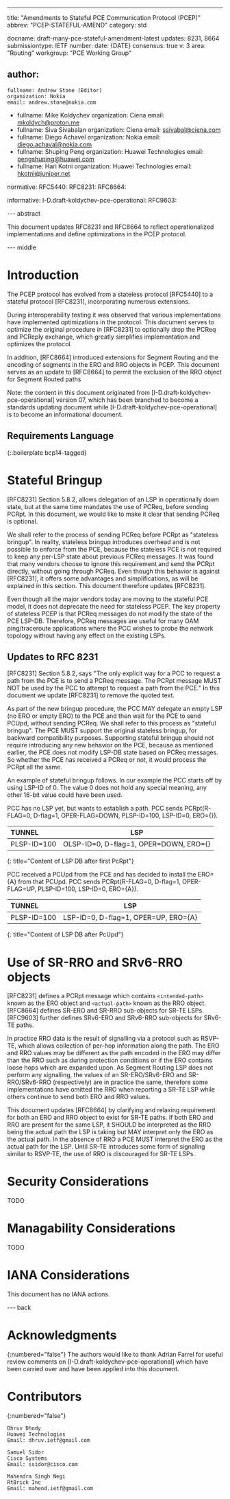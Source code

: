 ---
title: "Amendments to Stateful PCE Communication Protocol (PCEP)"
abbrev: "PCEP-STATEFUL-AMEND"
category: std

docname: draft-many-pce-stateful-amendment-latest
updates: 8231, 8664
submissiontype: IETF
number:
date: {DATE}
consensus: true
v: 3
area: "Routing"
workgroup: "PCE Working Group"

author:
-
    fullname: Andrew Stone (Editor)
    organization: Nokia
    email: andrew.stone@nokia.com
-
    fullname: Mike Koldychev
    organization: Ciena
    email: mkoldych@proton.me
-
    fullname: Siva Sivabalan
    organization: Ciena
    email: ssivabal@ciena.com
-
    fullname: Diego Achavel
    organization: Nokia
    email: diego.achaval@nokia.com
-
    fullname: Shuping Peng
    organization: Huawei Technologies
    email: pengshuping@huawei.com
-
    fullname: Hari Kotni
    organization: Huawei Technologies
    email: hkotni@juniper.net

normative:
    RFC5440:
    RFC8231:
    RFC8664:

informative:
    I-D.draft-koldychev-pce-operational:
    RFC9603:

--- abstract

This document updates RFC8231 and RFC8664 to reflect operationalized implementations and define optimizations in the PCEP protocol.

--- middle

# Introduction

The PCEP protocol has evolved from a stateless protocol [RFC5440] to a stateful protocol [RFC8231], incorporating numerous extensions.

During interoperability testing it was observed that various implementations have implemented optimizations in the protocol.
This document serves to optimize the original procedure in [RFC8231] to optionally drop the PCReq and PCReply exchange, which
greatly simplifies implementation and optimizes the protocol.

In addition, [RFC8664] introduced extensions for Segment Routing and the encoding of segments in the ERO and RRO objects in PCEP.
This document serves as an update to [RFC8664] to permit the exclusion of the RRO object for Segment Routed paths

Note: the content in this document originated from [I-D.draft-koldychev-pce-operational] version 07, which has been branched
to become a standards updating document while [I-D.draft-koldychev-pce-operational] is to become an informational document.

## Requirements Language

{::boilerplate bcp14-tagged}

# Stateful Bringup

[RFC8231] Section 5.8.2, allows delegation of an LSP in operationally
down state, but at the same time mandates the use of PCReq, before
sending PCRpt.  In this document, we would like to make it clear that
sending PCReq is optional.

We shall refer to the process of sending PCReq before PCRpt as
"stateless bringup".  In reality, stateless bringup introduces
overhead and is not possible to enforce from the PCE, because the
stateless PCE is not required to keep any per-LSP state about
previous PCReq messages.  It was found that many vendors choose to
ignore this requirement and send the PCRpt directly, without going
through PCReq.  Even though this behavior is against [RFC8231], it
offers some advantages and simplifications, as will be explained in
this section.  This document therefore updates [RFC8231].

Even though all the major vendors today are moving to the stateful
PCE model, it does not deprecate the need for stateless PCEP.  The
key property of stateless PCEP is that PCReq messages do not modify
the state of the PCE LSP-DB.  Therefore, PCReq messages are useful
for many OAM ping/traceroute applications where the PCC wishes to
probe the network topology without having any effect on the existing
LSPs.

## Updates to RFC 8231

[RFC8231] Section 5.8.2, says "The only explicit way for a PCC to
request a path from the PCE is to send a PCReq message.  The PCRpt
message MUST NOT be used by the PCC to attempt to request a path from
the PCE."  In this document we update [RFC8231] to remove the quoted
text.

As part of the new bringup procedure, the PCC MAY delegate an empty
LSP (no ERO or empty ERO) to the PCE and then wait for the PCE to
send PCUpd, without sending PCReq.  We shall refer to this process as
"stateful bringup".  The PCE MUST support the original stateless
bringup, for backward compatibility purposes.  Supporting stateful
bringup should not require introducing any new behavior on the PCE,
because as mentioned earlier, the PCE does not modify LSP-DB state
based on PCReq messages.  So whether the PCE has received a PCReq or
not, it would process the PCRpt all the same.

An example of stateful bringup follows.  In our example the PCC
starts off by using LSP-ID of 0.  The value 0 does not hold any
special meaning, any other 16-bit value could have been used.

PCC has no LSP yet, but wants to establish a path.  PCC sends
PCRpt(R-FLAG=0, D-flag=1, OPER-FLAG=DOWN, PLSP-ID=100, LSP-ID=0,
ERO={}).

| TUNNEL      | LSP                                    |
| :---        | :----:                                 |
| PLSP-ID=100 | OLSP-ID=0, D-flag=1, OPER=DOWN, ERO={} |
{: title="Content of LSP DB after first PcRpt"}

PCC received a PCUpd from the PCE and has decided to install the
ERO={A} from that PCUpd.  PCC sends PCRpt(R-FLAG=0, D-flag=1, OPER-
FLAG=UP, PLSP-ID=100, LSP-ID=0, ERO={A}).

| TUNNEL      | LSP                                    |
| :---        | :----:                                 |
| PLSP-ID=100 | LSP-ID=0, D-flag=1, OPER=UP, ERO={A}   |
{: title="Content of LSP DB after PcUpd"}


# Use of SR-RRO and SRv6-RRO objects

[RFC8231] defines a PCRpt message which contains `<intended-path>`
known as the ERO object and `<actual-path>` known as the RRO object.
[RFC8664] defines SR-ERO and SR-RRO sub-objects for SR-TE LSPs.
[RFC9603] further defines SRv6-ERO and
SRv6-RRO sub-objects for SRv6-TE paths.

In practice RRO data is the result of signalling via a protocol such
as RSVP-TE, which allows collection of per-hop information along the
path.  The ERO and RRO values may be different as the path encoded in
the ERO may differ than the RRO such as during protection conditions
or if the ERO contains loose hops which are expanded upon.  As
Segment Routing LSP does not perform any signalling, the values of an
SR-ERO/SRv6-ERO and SR-RRO/SRv6-RRO (respectively) are in practice
the same, therefore some implementations have omitted the RRO when
reporting a SR-TE LSP while others continue to send both ERO and RRO
values.

This document updates [RFC8664] by clarifying and relaxing requirement for
both an ERO and RRO object to exist for SR-TE paths. If both ERO and RRO are present
for the same LSP, it SHOULD be interpreted as the RRO being the
actual path the LSP is taking but MAY interpret only the ERO as the
actual path.  In the absence of RRO a PCE MUST interpret the ERO as
the actual path for the LSP.  Until SR-TE introduces some form of
signaling similar to RSVP-TE, the use of RRO is discouraged for SR-TE
LSPs.

# Security Considerations

TODO

# Managability Considerations

TODO

# IANA Considerations

This document has no IANA actions.


--- back

# Acknowledgments
{:numbered="false"}
The authors would like to thank Adrian Farrel for useful review comments on [I-D.draft-koldychev-pce-operational]
which have been carried over and have been applied into this document.

# Contributors
{:numbered="false"}

~~~
Dhruv Dhody
Huawei Technologies
Email: dhruv.ietf@gmail.com

Samuel Sidor
Cisco Systems
Email: ssidor@cisco.com

Mahendra Singh Negi
RtBrick Inc
Email: mahend.ietf@gmail.com
~~~
